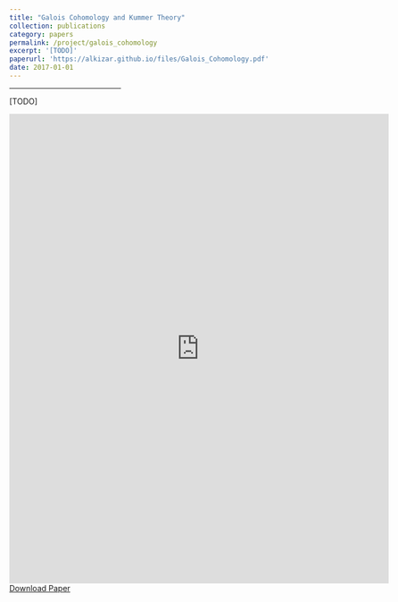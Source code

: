 ```yaml
---
title: "Galois Cohomology and Kummer Theory"
collection: publications
category: papers
permalink: /project/galois_cohomology
excerpt: '[TODO]'
paperurl: 'https://alkizar.github.io/files/Galois_Cohomology.pdf'
date: 2017-01-01
---
```


<hr style="width:200px;text-align:left;margin-left:0">

[TODO]

<embed class='hide-on-mobile' src= "https://alkizar.github.io/files/Galois_Cohomology.pdf" type='application/pdf' width="680" height="840">
<a href='https://alkizar.github.io/files/Galois_Cohomology.pdf'>Download Paper</a>

<style>
@media screen and (max-width: 568px) {
  .hide-on-mobile {
    display: none;
  }
}
</style>